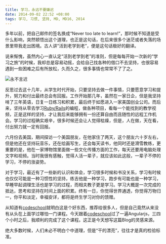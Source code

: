 ```yaml
---
title: 学习，永远不要嫌迟
date: 2014-09-02 22:52 +08:00
tags: 学习, 习惯, 坚持, MD, MD16, 2014
---
```


多年以前，把自己邮件的签名换成“Never too late to learn!”，那时候不知道是受什么影响，突然顿悟出这个道理，也正是这句话，在后来很多个迷茫或者失落的场景里带我走出困境。古人讲“活到老学到老”，便是这句话极好的翻译。

说来惭愧，虽然内心一直认定“活到老学到老”的准则，但是每每开始一次新的“学习之旅”的时候，我却总是容易动摇，会给自己找各种的借口不去坚持，也很容易遇到一些困难之后有所放松，久而久之，很多事情也常常不了了之。

![永不言迟](post/Its-never-too-late.jpg)

反思过去这十几年，从学生时代开始，只要坚持去做一件事情，只要愿意学习和提升，努力和付出最终总会有回报。工作开始那几年，虽然在一家日企，但是我坚持啃了三年英语，日复一日练习和积累，最后终于如愿进入一家美国创业公司。而后来，坚持从零去学习[Ruby/Rails]的编程，做各种项目，看每一个能找到的教学视频，正是这样的坚持，才让我后来能够拥有一份还算自由而且随性的远程工作机会。学习的过程确实艰辛，很多时候还会让人觉得枯燥，但是，人在做，天在看，付出努力就一定有回报。

六月份去美国，期间探访一个美国朋友，在他家住了两天，这个朋友六十岁左右，但是他还在坚持玩音乐，还在绘画写生，还会每天读书，他同时还是滑雪教练，更重要的是，他在一家博物馆里面做一些文化传播方面的工作，每天还要用电脑处理文字和视频。当时我很有感触，觉得人活一辈子，就应该如此这般，一辈子不停的学习，不停的涨姿势。

对于学习，最近有了一些新的认识和体会，学习很多时候和书没关系，学习有时候也仅仅可能是一种习惯性的坚持，练吉他是一种学习，跑步有可能也是一种学习，早睡早起调理生活也是学习的过程，而相夫教子更是学习。学习大概是一次完成的抵达，思考和坚持在时间上面的积累。终有一日，你觉得世界通透，你觉得万物归一，你平和淡定，幸福安详，都将是终生学习对你的馈赠。

从知道有[codeschool]就明白这是个好东西，推荐给很多人，但是自己竟然从来没有从头在上面学过哪怕一门课程。今天跟着[codeschool]过了一遍Angularjs，三四个小时之后，我顺利的完成了这个课程。这正是今天想写这篇Blog的灵感来源。

绝大多数时候，人们未必不明白个中道理，但是“干的漂亮”，往往才是真的检验标准。

[Ruby/Rails]: http://rubyonrails.org/
[codeschool]: http://codeschool.com/

